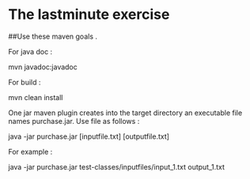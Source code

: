 # The lastminute exercise

##Use these maven goals .

For java doc :

mvn javadoc:javadoc

For build :

mvn clean install

One jar maven plugin creates into the target directory an executable file  names purchase.jar. Use file as follows :

java -jar purchase.jar [inputfile.txt] [outputfile.txt]

For example : 

java -jar purchase.jar test-classes/inputfiles/input_1.txt output_1.txt
